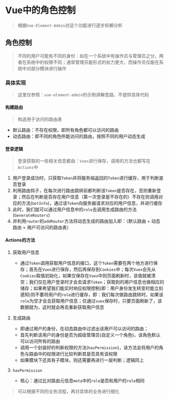 # Vue中的角色控制

> 根据`Vue-Element-Admin`对这个功能进行逐步拆解分析

## 角色控制

> 不同的用户可能有不同的身份：如在一个系统中有操作员与管理员之分，两者在系统中的权限不同；通常管理员能形式的权力更大，而操作员仅能在系统中对部分模块进行操作

### 具体实现

> 这里仅参照：`vue-element-admin`的示例讲解思路，不提供具体代码

#### 构建路由

> 构造用于访问的路由表

+ 默认路由：不存在权限，即所有角色都可以访问的路由
+ 动态路由：即不同的角色所能访问的路由，按照不同的用户动态生成

#### 登录逻辑

> 登录获取的一些相关信息都由：`Vuex`进行保存，调用的方法也都写在`Actions`中

1. 用户登录成功时，只获取`Token`并将服务端返回的`Token`进行缓存，用于判断是否登录
2. 利用路由钩子，在每次进行路由跳转前都判断该`Token`是否存在，否则重新登录；然后在判断是否存在用户信息（第一次登录是不存在的）不存在则调用对应的方法(`GetInfo`)，通过该`Token`向服务器请求对应的用户信息，并进行缓存
3. 此时，我们就可以通过用户信息中的`role`去调用生成路由的方法(`GenerateRouters`)
4. 并利用`router`的`addRouter`方法将动态生成的路由加入即：（默认路由 + 动态路由 = 用户可访问的路由表）

#### Actions的方法

1. 获取用户信息

   + 通过`Token`调用获取用户信息的接口，这个`Token`需要在两个地方进行保存；首先在`Vuex`进行保存，然后再保存到`Cookies`中；每次`Vuex`会先从`Cookies`取值初始化，如果仅保存在`Vuex`中则页面刷新时，该值就被清空；我们仅在用户登录时才会去请求`Token`；获取到的用户信息也做相应的储存；如果希望我们能实时响应权限控制(即：用户身份发生转变时能立刻感知)则不要将用户的`role`进行缓存，即：我们每次做路由跳转时，如果该`role`为空才会去获取用户信息；仅通过`vuex`保存时，只要页面刷新了，该数据就为，这时就会再去重新获取用户信息

2. 生成路由

   + 即通过用户的身份，在动态路由中过滤出该用户可以访问的路由；
   + 首先判断该用户的身份是否为超级管理员(自定义一个角色)，该角色默认可以访问所有的路由
   + 调用一个封装好的判断权限的方法(`hasPermission`)，该方法会将用户的角色与路由中的权限进行比较判断其是否具有该权限
   + 如果模块下还具有子模块，则还需要再进行一层判断；逻辑同上
   
3. `hasPermission`
   
   + 核心：通过比对路由元信息`meta`中的`role`是否和用户的`role`相同

> 可以根据不同的业务流程，再对具体的业务进行细化

​     


